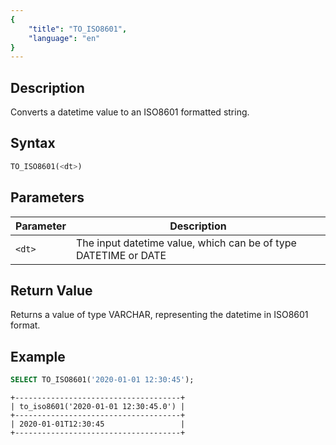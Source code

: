 ```yaml
---
{
    "title": "TO_ISO8601",
    "language": "en"
}
---
```


## Description

Converts a datetime value to an ISO8601 formatted string.

## Syntax

```sql
TO_ISO8601(<dt>)
```

## Parameters

| Parameter | Description                                      |
|-----------|--------------------------------------------------|
| `<dt>`      | The input datetime value, which can be of type DATETIME or DATE |

## Return Value

Returns a value of type VARCHAR, representing the datetime in ISO8601 format.

## Example

```sql
SELECT TO_ISO8601('2020-01-01 12:30:45');
```

```text
+-------------------------------------+
| to_iso8601('2020-01-01 12:30:45.0') |
+-------------------------------------+
| 2020-01-01T12:30:45                 |
+-------------------------------------+
```
